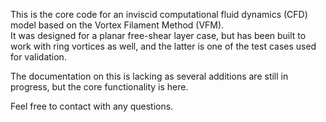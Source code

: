 This is the core code for an inviscid computational fluid dynamics (CFD) model based on the Vortex Filament Method (VFM).  
It was designed for a planar free-shear layer case, but has been built to work with ring vortices as well, and the latter 
is one of the test cases used for validation.

The documentation on this is lacking as several additions are still in progress, but the core functionality is here.

Feel free to contact with any questions.
